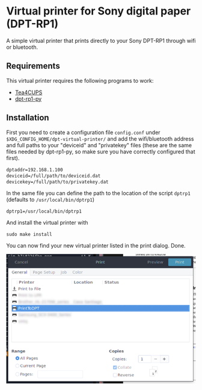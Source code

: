 # Virtual printer for Sony digital paper (DPT-RP1)

A simple virtual printer that prints directly to your Sony DPT-RP1 through wifi or bluetooth.

## Requirements

This virtual printer requires the following programs to work:
* [Tea4CUPS](http://www.pykota.com/software/tea4cups)
* [dpt-rp1-py](https://github.com/janten/dpt-rp1-py)

## Installation

First you need to create a configuration file `config.conf` under `$XDG_CONFIG_HOME/dpt-virtual-printer/` and add the wifi/bluetooth address and full paths to your "deviceid" and "privatekey" files (these are the same files needed by dpt-rp1-py, so make sure you have correctly configured that first).

```
dptaddr=192.168.1.100
deviceid=/full/path/to/deviceid.dat
devicekey=/full/path/to/privatekey.dat
```

In the same file you can define the path to the location of the script `dptrp1` (defaults to `/usr/local/bin/dptrp1`)
```
dptrp1=/usr/local/bin/dptrp1
```

And install the virtual printer with
```
sudo make install
```

You can now find your new virtual printer listed in the print dialog.
Done.

![printer list](printer-list.png)

